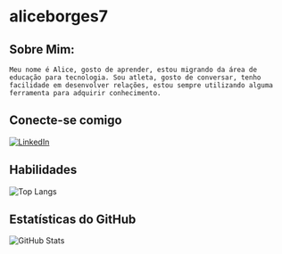 # aliceborges7
 
 ## Sobre Mim: 
    Meu nome é Alice, gosto de aprender, estou migrando da área de educação para tecnologia. Sou atleta, gosto de conversar, tenho facilidade em desenvolver relações, estou sempre utilizando alguma ferramenta para adquirir conhecimento. 


## Conecte-se comigo
[![LinkedIn](https://img.shields.io/badge/LinkedIn-000?style=for-the-badge&logo=linkedin&logoColor=0E76A8)](https://www.linkedin.com/in/alice-késia-9862041a7/)

## Habilidades
![Top Langs](https://github-readme-stats-git-masterrstaa-rickstaa.vercel.app/api/top-langs/?username=aliceborges7&bg_color=005&border_color=30A3DC&title_color=E94D5F&text_color=FFF)


##  Estatísticas do GitHub 
![GitHub Stats](https://github-readme-stats.vercel.app/api?username=aliceborges7&theme=transparent&bg_color=005&border_color=30A3DC&show_icons=true&icon_color=30A3DC&title_color=E94D5F&text_color=FFF)

